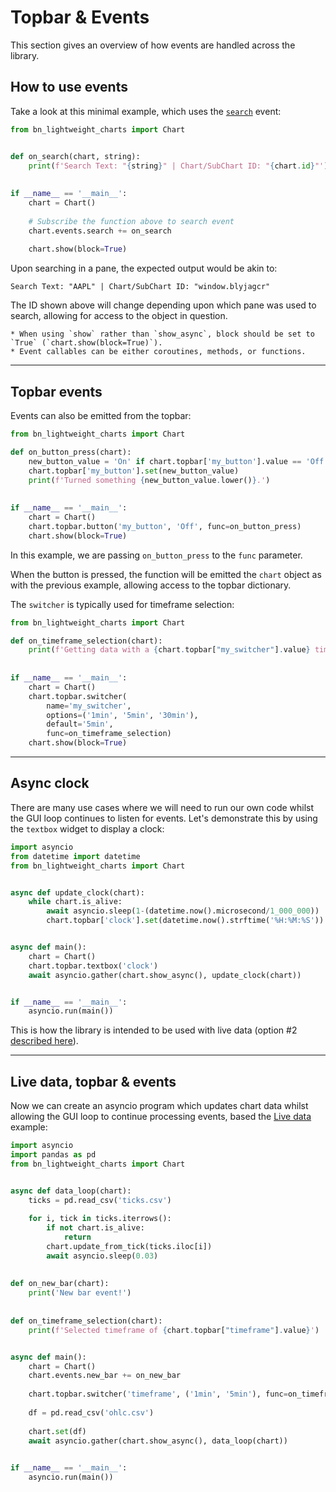 # Topbar & Events

This section gives an overview of how events are handled across the library.

## How to use events


Take a look at this minimal example, which uses the [`search`](#AbstractChart.Events) event:

```python
from bn_lightweight_charts import Chart


def on_search(chart, string):
    print(f'Search Text: "{string}" | Chart/SubChart ID: "{chart.id}"')
    
    
if __name__ == '__main__':
    chart = Chart()
    
    # Subscribe the function above to search event
    chart.events.search += on_search  
    
    chart.show(block=True)

```
Upon searching in a pane, the expected output would be akin to:
```
Search Text: "AAPL" | Chart/SubChart ID: "window.blyjagcr"
```
The ID shown above will change depending upon which pane was used to search, allowing for access to the object in question.

```{important}
* When using `show` rather than `show_async`, block should be set to `True` (`chart.show(block=True)`).
* Event callables can be either coroutines, methods, or functions.
```

___

## Topbar events


Events can also be emitted from the topbar:

```python
from bn_lightweight_charts import Chart

def on_button_press(chart):
    new_button_value = 'On' if chart.topbar['my_button'].value == 'Off' else 'Off'
    chart.topbar['my_button'].set(new_button_value)
    print(f'Turned something {new_button_value.lower()}.')
    
    
if __name__ == '__main__':
    chart = Chart()
    chart.topbar.button('my_button', 'Off', func=on_button_press)
    chart.show(block=True)

```
In this example, we are passing `on_button_press` to the `func` parameter.

When the button is pressed, the function will be emitted the `chart` object as with the previous example, allowing access to the topbar dictionary.


The `switcher` is typically used for timeframe selection:

```python
from bn_lightweight_charts import Chart

def on_timeframe_selection(chart):
    print(f'Getting data with a {chart.topbar["my_switcher"].value} timeframe.')
    
    
if __name__ == '__main__':
    chart = Chart()
    chart.topbar.switcher(
        name='my_switcher',
        options=('1min', '5min', '30min'),
        default='5min',
        func=on_timeframe_selection)
    chart.show(block=True)
```
___

## Async clock

There are many use cases where we will need to run our own code whilst the GUI loop continues to listen for events. Let's demonstrate this by using the `textbox` widget to display a clock:

```python
import asyncio
from datetime import datetime
from bn_lightweight_charts import Chart


async def update_clock(chart):
    while chart.is_alive:
        await asyncio.sleep(1-(datetime.now().microsecond/1_000_000))
        chart.topbar['clock'].set(datetime.now().strftime('%H:%M:%S'))


async def main():
    chart = Chart()
    chart.topbar.textbox('clock')
    await asyncio.gather(chart.show_async(), update_clock(chart))


if __name__ == '__main__':
    asyncio.run(main())
```

This is how the library is intended to be used with live data (option #2 [described here]()). 
___

## Live data, topbar & events


Now we can create an asyncio program which updates chart data whilst allowing the GUI loop to continue processing events, based the [Live data](live_chart.md) example:

```python
import asyncio
import pandas as pd
from bn_lightweight_charts import Chart


async def data_loop(chart):
    ticks = pd.read_csv('ticks.csv')
    
    for i, tick in ticks.iterrows():
        if not chart.is_alive:
            return
        chart.update_from_tick(ticks.iloc[i])
        await asyncio.sleep(0.03)
        
        
def on_new_bar(chart):
    print('New bar event!')
    
    
def on_timeframe_selection(chart):
    print(f'Selected timeframe of {chart.topbar["timeframe"].value}')


async def main():
    chart = Chart()
    chart.events.new_bar += on_new_bar
    
    chart.topbar.switcher('timeframe', ('1min', '5min'), func=on_timeframe_selection)
    
    df = pd.read_csv('ohlc.csv')
    
    chart.set(df)
    await asyncio.gather(chart.show_async(), data_loop(chart))
    

if __name__ == '__main__':
    asyncio.run(main())

```

